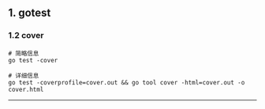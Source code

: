 ## 1. gotest

### 1.2 cover

```shell
# 简略信息
go test -cover

# 详细信息
go test -coverprofile=cover.out && go tool cover -html=cover.out -o cover.html
```

------

